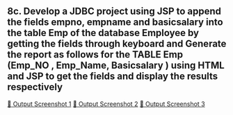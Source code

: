## 8c. Develop a JDBC project using JSP to append the fields empno, empname and basicsalary into the table Emp of the database Employee by getting the fields through keyboard and Generate the report as follows for the TABLE Emp (Emp_NO , Emp_Name, Basicsalary ) using HTML and JSP to get the fields and display the results respectively

[🔗 Output Screenshot 1](https://github.com/SmShravya/Advanced-Java/blob/main/8%20DBC%20JSP%20Programs%201/8c%20InsertEmployee_JDBC/insert.jsp) 
[🔗 Output Screenshot 2](https://github.com/SmShravya/Advanced-Java/blob/main/8%20DBC%20JSP%20Programs%201/8c%20InsertEmployee_JDBC/insert1.........png)
[🔗 Output Screenshot 3](https://github.com/SmShravya/Advanced-Java/blob/main/8%20DBC%20JSP%20Programs%201/8c%20InsertEmployee_JDBC/insert2......png)
